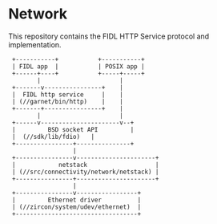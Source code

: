 # Network

This repository contains the FIDL HTTP Service protocol and implementation.

     +-----------+           +-----------+
     | FIDL app  |           | POSIX app |
     +------+----+           +-----+-----+
            |                      |
     +-------v----------------+    |
     |  FIDL http service     |    |
     | (//garnet/bin/http)    |    |
     +-------+----------------+    |
            |                      |
     +------v----------------------v--+
     |         BSD socket API         |
     |  (//sdk/lib/fdio)   |
     +----------------+---------------+
                      |
     +----------------v----------------------+
     |            netstack                   |
     | (//src/connectivity/network/netstack) |
     +----------------+----------------------+
                      |
     +----------------v-----------------+
     |         Ethernet driver          |
     | (//zircon/system/udev/ethernet)  |
     +----------------------------------+
